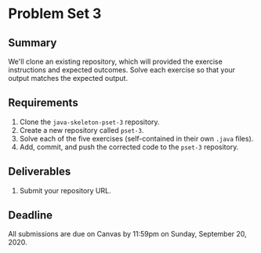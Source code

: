 # Problem Set 3

## **Summary**

We'll clone an existing repository, which will provided the exercise instructions and expected outcomes. Solve each exercise so that your output matches the expected output.

## Requirements

1. Clone the `java-skeleton-pset-3` repository.
2. Create a new repository called `pset-3`.
3. Solve each of the five exercises \(self-contained in their own `.java` files\).
4. Add, commit, and push the corrected code to the `pset-3` repository.

## Deliverables

1. Submit your repository URL.

## Deadline

All submissions are due on Canvas by 11:59pm on Sunday, September 20, 2020.

